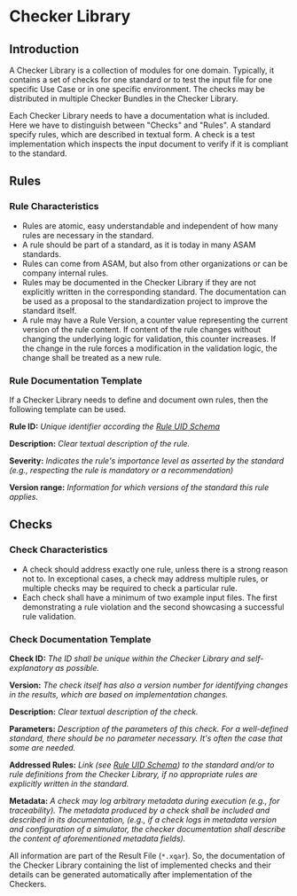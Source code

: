<!---
This Source Code Form is subject to the terms of the Mozilla
Public License, v. 2.0. If a copy of the MPL was not distributed
with this file, You can obtain one at https://mozilla.org/MPL/2.0/.
-->

# Checker Library

## Introduction

A Checker Library is a collection of modules for one domain. Typically, it
contains a set of checks for one standard or to test the input file for one
specific Use Case or in one specific environment. The checks may be distributed
in multiple Checker Bundles in the Checker Library.

Each Checker Library needs to have a documentation what is included. Here we
have to distinguish between "Checks" and "Rules". A standard specify rules,
which are described in textual form. A check is a test implementation which
inspects the input document to verify if it is compliant to the standard.

## Rules

### Rule Characteristics

- Rules are atomic, easy understandable and independent of how many rules are
  necessary in the standard.
- A rule should be part of a standard, as it is today in many ASAM standards.
- Rules can come from ASAM, but also from other organizations or can be company
  internal rules.
- Rules may be documented in the Checker Library if they are not explicitly
  written in the corresponding standard. The documentation can be used as a
  proposal to the standardization project to improve the standard itself.
- A rule may have a Rule Version, a counter value representing the current version of the rule
  content. If content of the rule changes without changing the underlying logic
  for validation, this counter increases. If the change in the rule forces a
  modification in the validation logic, the change shall be treated as a new
  rule.

### Rule Documentation Template

If a Checker Library needs to define and document own rules, then the following
template can be used.

**Rule ID:** _Unique identifier according the [Rule UID
Schema](rule_uid_schema.md)_

**Description:** _Clear textual description of the rule._

**Severity:** _Indicates the rule's importance level as asserted by the
standard (e.g., respecting the rule is mandatory or a recommendation)_

**Version range:** _Information for which versions of the standard this rule
applies._

## Checks

### Check Characteristics

- A check should address exactly one rule, 
  unless there is a strong reason not to. In exceptional cases, 
  a check may address multiple rules, or multiple checks may be 
  required to check a particular rule.
- Each check shall have a minimum of two example input files. The first
  demonstrating a rule violation and the second showcasing a successful rule
  validation.

### Check Documentation Template

**Check ID:** _The ID shall be unique within the Checker Library and
self-explanatory as possible._

**Version:** _The check itself has also a version number for identifying
changes in the results, which are based on implementation changes._

**Description:** _Clear textual description of the check._

**Parameters:** _Description of the parameters of this check. For a
well-defined standard, there should be no parameter necessary. It's often the
case that some are needed._

**Addressed Rules:** _Link (see [Rule UID Schema](rule_uid_schema.md)) to the
standard and/or to rule definitions from the Checker Library, if no appropriate
rules are explicitly written in the standard._

**Metadata:** _A check may log arbitrary metadata during execution (e.g., for
traceability). The metadata produced by a check shall be included and described
in its documentation, (e.g., if a check logs in metadata version and
configuration of a simulator, the checker documentation shall describe the
content of aforementioned metadata fields)._

All information are part of the Result File (`*.xqar`). So, the documentation
of the Checker Library containing the list of implemented checks and their
details can be generated automatically after implementation of the Checkers.
